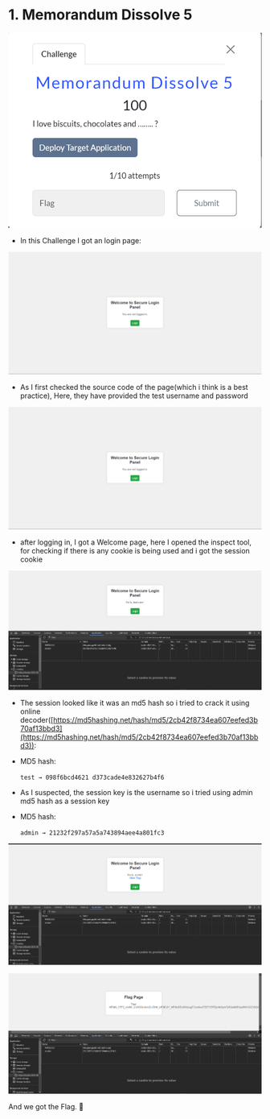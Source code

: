 # 1. Memorandum Dissolve 5

![Screenshot 2024-08-11 122059.png](1%20Memorandum%20Dissolve%205%20b8a42cd31b9f419280d89fd99169a747/Screenshot_2024-08-11_122059.png)

- In this Challenge I got an login page:

![Screenshot 2024-08-11 121108.png](1%20Memorandum%20Dissolve%205%20b8a42cd31b9f419280d89fd99169a747/Screenshot_2024-08-11_121108.png)

- As I first checked the source code of the page(which i think is a best practice), Here, they have provided the test username and password

![Screenshot 2024-08-11 121158.png](1%20Memorandum%20Dissolve%205%20b8a42cd31b9f419280d89fd99169a747/Screenshot_2024-08-11_121108%201.png)

- after logging in, I got a Welcome page, here I opened the inspect tool, for checking if there is any cookie is being used and i got the session cookie

![Screenshot 2024-08-11 121212.png](1%20Memorandum%20Dissolve%205%20b8a42cd31b9f419280d89fd99169a747/Screenshot_2024-08-11_121212.png)

- The session looked like it was an md5 hash so i tried to crack it using online decoder([https://md5hashing.net/hash/md5/2cb42f8734ea607eefed3b70af13bbd3](https://md5hashing.net/hash/md5/2cb42f8734ea607eefed3b70af13bbd3)):
- MD5 hash:
    
     `test → 098f6bcd4621 d373cade4e832627b4f6`
    
- As I suspected, the session key is the username so i tried using admin md5 hash as a session key
- MD5 hash:
    
    `admin → 21232f297a57a5a743894aee4a801fc3`
    

![Screenshot 2024-08-11 121457.png](1%20Memorandum%20Dissolve%205%20b8a42cd31b9f419280d89fd99169a747/Screenshot_2024-08-11_121457.png)

![Screenshot 2024-08-11 121506.png](1%20Memorandum%20Dissolve%205%20b8a42cd31b9f419280d89fd99169a747/Screenshot_2024-08-11_121506.png)

And we got the Flag. 🫡